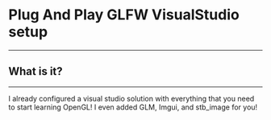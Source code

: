 # Plug And Play GLFW VisualStudio setup

---

## What is it?

---

I already configured a visual studio solution with everything that you need to start learning OpenGL!
I even added GLM, Imgui, and stb_image for you!

